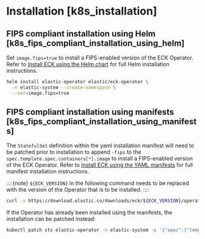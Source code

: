 # Installation [k8s_installation]

## FIPS compliant installation using Helm [k8s_fips_compliant_installation_using_helm]

Set `image.fips=true` to install a FIPS-enabled version of the ECK Operator. Refer to [Install ECK using the Helm chart](../../../deploy-manage/deploy/cloud-on-k8s/install-using-helm-chart.md) for full Helm installation instructions.

```sh
helm install elastic-operator elastic/eck-operator \
  -n elastic-system --create-namespace \
  --set=image.fips=true
```


## FIPS compliant installation using manifests [k8s_fips_compliant_installation_using_manifests]

The `StatefulSet` definition within the yaml installation manifest will need to be patched prior to installation to append `-fips` to the `spec.template.spec.containers[*].image` to install a FIPS-enabled version of the ECK Operator. Refer to [Install ECK using the YAML manifests](../../../deploy-manage/deploy/cloud-on-k8s/install-using-yaml-manifest-quickstart.md) for full manifest installation instructions.

::::{note} 
`${ECK_VERSION}` in the following command needs to be replaced with the version of the Operator that is to be installed.
::::


```sh
curl -s https://download.elastic.co/downloads/eck/${ECK_VERSION}/operator.yaml | sed -r 's#(image:.*eck-operator)(:.*)#\1-fips\2#' | kubectl apply -f -
```

If the Operator has already been installed using the manifests, the installation can be patched instead:

```sh
kubectl patch sts elastic-operator -n elastic-system -p '{"spec":{"template":{"spec":{"containers":[{"name":"manager", "image":"docker.elastic.co/eck/eck-operator-fips:${ECK_VERSION}"}]}}}}'
```


